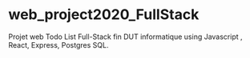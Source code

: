 # web_project2020_FullStack
Projet web Todo List Full-Stack fin DUT informatique using Javascript , React, Express, Postgres SQL.
